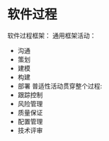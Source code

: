 # 软件过程

软件过程框架：
通用框架活动：
 - 沟通
 - 策划
 - 建模
 - 构建
 - 部署
普适性活动贯穿整个过程:
 - 跟踪控制
 - 风险管理
 - 质量保证
 - 配置管理
 - 技术评审

